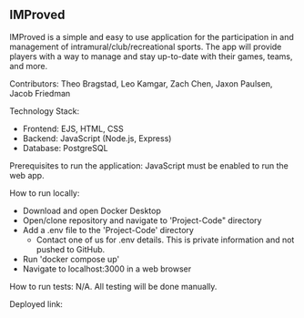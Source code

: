 ## IMProved
IMProved is a simple and easy to use application for the participation in and management of intramural/club/recreational sports. The app will provide players with a way to manage and stay up-to-date with their games, teams, and more.

Contributors: Theo Bragstad, Leo Kamgar, Zach Chen, Jaxon Paulsen, Jacob Friedman

Technology Stack: 
- Frontend: EJS, HTML, CSS
- Backend: JavaScript (Node.js, Express)
- Database: PostgreSQL

Prerequisites to run the application: JavaScript must be enabled to run the web app.

How to run locally: 
- Download and open Docker Desktop
- Open/clone repository and navigate to 'Project-Code" directory
- Add a .env file to the 'Project-Code' directory
  - Contact one of us for .env details. This is private information and not pushed to GitHub.
- Run 'docker compose up'
- Navigate to localhost:3000 in a web browser

How to run tests: N/A. All testing will be done manually.

Deployed link: 
